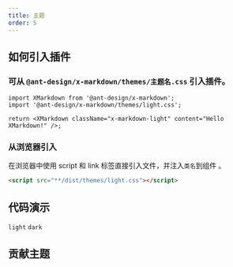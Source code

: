 ```yaml
---
title: 主题
order: 5
---
```


## 如何引入插件

### 可从 `@ant-design/x-markdown/themes/主题名.css` 引入插件。

```tsx
import XMarkdown from '@ant-design/x-markdown';
import '@ant-design/x-markdown/themes/light.css';

return <XMarkdown className="x-markdown-light" content="Hello XMarkdown!" />;
```

### 从浏览器引入

在浏览器中使用 script 和 link 标签直接引入文件，并注入`类名`到组件 。

```html
<script src="**/dist/themes/light.css"></script>
```

## 代码演示

<!-- prettier-ignore -->
<code src="./demo/themes/light.tsx">light</code>
<code src="./demo/themes/dark.tsx">dark</code>

## 贡献主题
